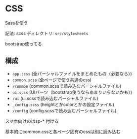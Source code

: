 # CSS
Sassを使う

記法: scss
ディレクトリ: `src/stylesheets`

bootstrap使ってる

## 構成
- `app.scss` (全パーシャルファイルをまとめたもの（必要なら）)
- `common.scss` (全ページで使う共通のcss)
- `/common` (common.scssで読み込むパーシャルファイル)
- `ui.scss` (UIパーツ（bootstrap使うならあまりいらないかも）)
- `/ui` (ui.scssで読み込むパーシャルファイル)
- `_config.scss` (heightとかcolorとかの設定ファイル)
- `/config` (config.scssで読み込むパーシャルファイル)

スマホ向けのはsp-* 付ける

基本的にcommon.cssと各ページ固有のcssは別に読み込む
